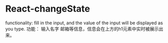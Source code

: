 # React-changeState
functionality: fill in the input, and the value of the input will be displayed as you type.
功能： 输入名字 邮箱等信息，信息会在上方的h1元素中实时被展示出来。
